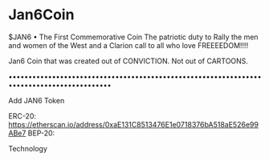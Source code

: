# Jan6Coin

$JAN6 • The First Commemorative Coin
The patriotic duty to Rally the men and women of the West and a Clarion call to all who love FREEEEDOM!!!!

Jan6 Coin that was created out of CONVICTION. Not out of CARTOONS.

••••••••••••••••••••••••••••••••••••••••••••••••••••••••••••••••••••••••••••••••••••••••••

Add JAN6 Token

ERC-20: https://etherscan.io/address/0xaE131C8513476E1e0718376bA518aE526e99ABe7
BEP-20: 

Technology
